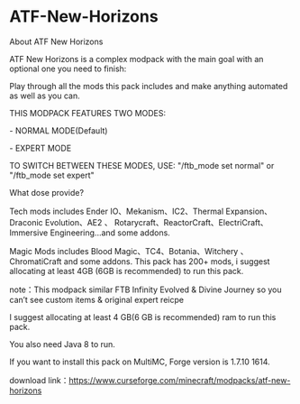 # ATF-New-Horizons

About ATF New Horizons

ATF New Horizons is a complex modpack with the main goal with an optional one you need to finish:

Play through all the mods this pack includes and make anything automated as well as you can.



THIS MODPACK FEATURES TWO MODES:

- NORMAL MODE(Default)

- EXPERT MODE

TO SWITCH BETWEEN THESE MODES, USE:
"/ftb_mode set normal" or "/ftb_mode set expert"



What dose provide?

Tech mods includes Ender IO、Mekanism、IC2、Thermal Expansion、Draconic Evolution、AE2 、 Rotarycraft、ReactorCraft、ElectriCraft、Immersive Engineering...and some addons.

Magic Mods includes Blood Magic、TC4、Botania、Witchery 、ChromatiCraft and some addons.
This pack has 200+ mods, i suggest allocating at least 4GB (6GB is recommended) to run this pack.

note：This modpack similar FTB Infinity Evolved & Divine Journey so you can’t see custom items & original expert reicpe

I suggest allocating at least 4 GB(6 GB is recommended) ram to run this pack.

You also need Java 8 to run.

If you want to install this pack on MultiMC, Forge version is 1.7.10 1614.

download link：https://www.curseforge.com/minecraft/modpacks/atf-new-horizons

